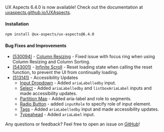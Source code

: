 UX Aspects 6.4.0 is now available! Check out the documentation at [uxaspects.github.io/UXAspects](https://uxaspects.github.io/UXAspects).

#### Installation
```bash
npm install @ux-aspects/ux-aspects@6.4.0
```

#### Bug Fixes and Improvements
* [(530094)](https://internal.almoctane.com/ui/entity-navigation?p=131002/7002&entityType=work_item&id=530094) - [Column Resizing](https://uxaspects.github.io/UXAspects/#/components/tables#column-resizing) - Fixed issue with focus ring when using Column Resizing and Column Sorting.
* [(543001)](https://internal.almoctane.com/ui/entity-navigation?p=131002/7002&entityType=work_item&id=543001) - [Infinite Scroll](https://uxaspects.github.io/UXAspects/#/components/scrollbar#infinite-scroll) - Reset loading state when calling the reset function, to prevent the UI from continually loading.
* [(513141)](https://internal.almoctane.com/ui/entity-navigation?p=131002/7002&entityType=work_item&id=513141) - Accessibility Updates
    - [Input Dropdown](https://uxaspects.github.io/UXAspects/#/components/input-controls#input-dropdown) - Added `ariaLabelledby` input.
    - [Select](https://uxaspects.github.io/UXAspects/#/components/select#select) - Added `ariaLabelledby` and `listboxAriaLabel` inputs and made accessibility updates.
    - [Partition Map](https://uxaspects.github.io/UXAspects/#/charts/partition-map#partition-map) - Added aria-label and role to segments.
    - [Radio Button](https://uxaspects.github.io/UXAspects/#/components/input-controls#radio-button) - added `inputRole` to specify role of input element.
    - [Tags](https://uxaspects.github.io/UXAspects/#/components/input-controls#tags) - Added `ariaLabelledby` input and made accessibility updates.
    - [Typeahead](https://uxaspects.github.io/UXAspects/#/components/input-controls#typeahead) - Added `ariaLabel` input.

Any questions or feedback? Feel free to open an issue on [GitHub](https://github.com/UXAspects/UXAspects/issues)!
